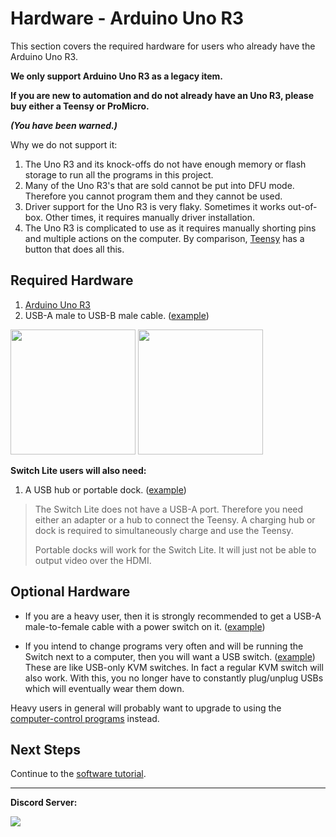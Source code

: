 # Hardware - Arduino Uno R3

This section covers the required hardware for users who already have the Arduino Uno R3.

**We only support Arduino Uno R3 as a legacy item.**

**If you are new to automation and do not already have an Uno R3, please buy either a Teensy or ProMicro.**

***(You have been warned.)***

Why we do not support it:
1. The Uno R3 and its knock-offs do not have enough memory or flash storage to run all the programs in this project.
2. Many of the Uno R3's that are sold cannot be put into DFU mode. Therefore you cannot program them and they cannot be used.
3. Driver support for the Uno R3 is very flaky. Sometimes it works out-of-box. Other times, it requires manually driver installation.
4. The Uno R3 is complicated to use as it requires manually shorting pins and multiple actions on the computer. By comparison, [Teensy](Teensy2.md) has a button that does all this.

## Required Hardware

1. [Arduino Uno R3](https://store.arduino.cc/usa/arduino-uno-rev3)
2. USB-A male to USB-B male cable. ([example](https://www.amazon.com/Monoprice-1-5-Feet-24AWG-Plated-105436/dp/B009GUVZOK))

<img src="https://raw.githubusercontent.com/PokemonAutomation/SwSh-Arduino/master/Documentation/Tutorials/images/uno-r3.jpg" height="200"> <img src="https://raw.githubusercontent.com/PokemonAutomation/SwSh-Arduino/master/Documentation/Tutorials/images/usba-usbb.jpg" height="200">

**Switch Lite users will also need:**

1. A USB hub or portable dock. ([example](https://www.amazon.com/gp/product/B07JK9DFKH))

> The Switch Lite does not have a USB-A port. Therefore you need either an adapter or a hub to connect the Teensy. A charging hub or dock is required to simultaneously charge and use the Teensy.
> 
> Portable docks will work for the Switch Lite. It will just not be able to output video over the HDMI.

## Optional Hardware

* If you are a heavy user, then it is strongly recommended to get a USB-A male-to-female cable with a power switch on it. ([example](https://www.amazon.com/gp/product/B07T9BRNHW))

* If you intend to change programs very often and will be running the Switch next to a computer, then you will want a USB switch. ([example](https://www.amazon.com/gp/product/B006Z0Q2SI)) These are like USB-only KVM switches. In fact a regular KVM switch will also work. With this, you no longer have to constantly plug/unplug USBs which will eventually wear them down.

Heavy users in general will probably want to upgrade to using the [computer-control programs](https://github.com/PokemonAutomation/ComputerControl) instead.

## Next Steps

Continue to the [software tutorial](/Wiki/Software/README.md).

<hr>

**Discord Server:** 

[<img src="https://canary.discordapp.com/api/guilds/695809740428673034/widget.png?style=banner2">](https://discord.gg/cQ4gWxN)



